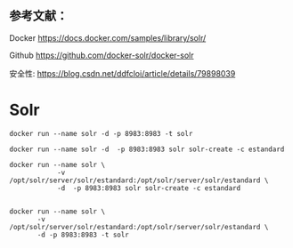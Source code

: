 ﻿


参考文献：
--

Docker https://docs.docker.com/samples/library/solr/

Github https://github.com/docker-solr/docker-solr

安全性:  https://blog.csdn.net/ddfcloi/article/details/79898039

Solr
==

```
docker run --name solr -d -p 8983:8983 -t solr

docker run --name solr -d  -p 8983:8983 solr solr-create -c estandard
			
docker run --name solr \
            -v /opt/solr/server/solr/estandard:/opt/solr/server/solr/estandard \
            -d  -p 8983:8983 solr solr-create -c estandard
			
			
docker run --name solr \
       -v /opt/solr/server/solr/estandard:/opt/solr/server/solr/estandard \
       -d -p 8983:8983 -t solr		
 
``` 